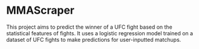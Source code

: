 # MMAScraper
This project aims to predict the winner of a UFC fight based on the statistical features of fights. It uses a logistic regression model trained on a dataset of UFC fights to make predictions for user-inputted matchups.
